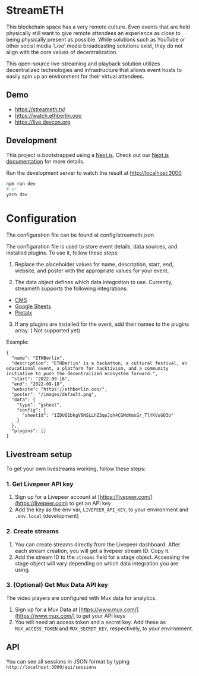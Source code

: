 # StreamETH

This blockchain space has a very remote culture. Even events that are held physically still want to give remote attendees an experience as close to being physically present as possible. While solutions such as YouTube or other social media ‘Live’ media broadcasting solutions exist, they do not align with the core values of decentralization.

This open-source live-streaming and playback solution utilizes decentralized technologies and infrastructure that allows event hosts to easily spin up an environment for their virtual attendees.

## Demo

- https://streameth.tv/
- https://watch.ethberlin.ooo
- https://live.devcon.org

## Development

This project is bootstrapped using a [Next.js](https://nextjs.org/). Check out our [Next.js documentation](https://nextjs.org/docs/) for more details.

Run the development server to watch the result at [http://localhost:3000](http://localhost:3000)

```bash
npm run dev
# or
yarn dev
```

# Configuration

The configuration file can be found at config/streameth.json

The configuration file is used to store event details, data sources, and installed plugins. To use it, follow these steps:

1. Replace the placeholder values for name, description, start, end, website, and poster with the appropriate values for your event.

2. The data object defines which data integration to use. Currently, streameth supports the following integrations:

- [CMS](src/services/cms/README.md)
- [Google Sheets](src/services/gsheet/README.md)
- [Pretalx](src/services/pretalx/readme.md)

3. If any plugins are installed for the event, add their names to the plugins array. ( Not supported yet)

Example:

```
{
  "name": "ETHBerlin",
  "description": "ETHBerlin³ is a hackathon, a cultural festival, an educational event, a platform for hacktivism, and a community initiative to push the decentralized ecosystem forward.",
  "start": "2022-09-16",
  "end": "2022-09-18",
  "website": "https://ethberlin.ooo/",
  "poster": "/images/default.png",
  "data": {
    "type": "gsheet",
    "config": {
      "sheetId": "1IDUQ1bkgV0NSLLhZ3qoJqh4CGMdKmxGr_TlYKVsGO3o"
    }
  },
  "plugins": []
}
```

## Livestream setup

To get your own livestreams working, follow these steps:

### 1. Get Livepeer API key

1. Sign up for a Livepeer account at [https://livepeer.com/](https://livepeer.com) to get an API key
2. Add the key as the env var, `LIVEPEER_API_KEY`, to your environment and `.env.local` (development)

### 2. Create streams

1. You can create streams directly from the Livepeer dashboard. After each stream creation, you will get a livepeer stream ID. Copy it.
2. Add the stream ID to the `streams` field for a stage object. Accessing the stage object will vary depending on which data integration you are using.

### 3. (Optional) Get Mux Data API key

The video players are configured with Mux data for analytics.

1. Sign up for a Mux Data at [https://www.mux.com/](https://www.mux.com/) to get your API keys
2. You will need an access token and a secret key. Add these as `MUX_ACCESS_TOKEN` and `MUX_SECRET_KEY`, respectively, to your environment.

## API

You can see all sessions in JSON format by typing `http://localhost:3000/api/sessions`
